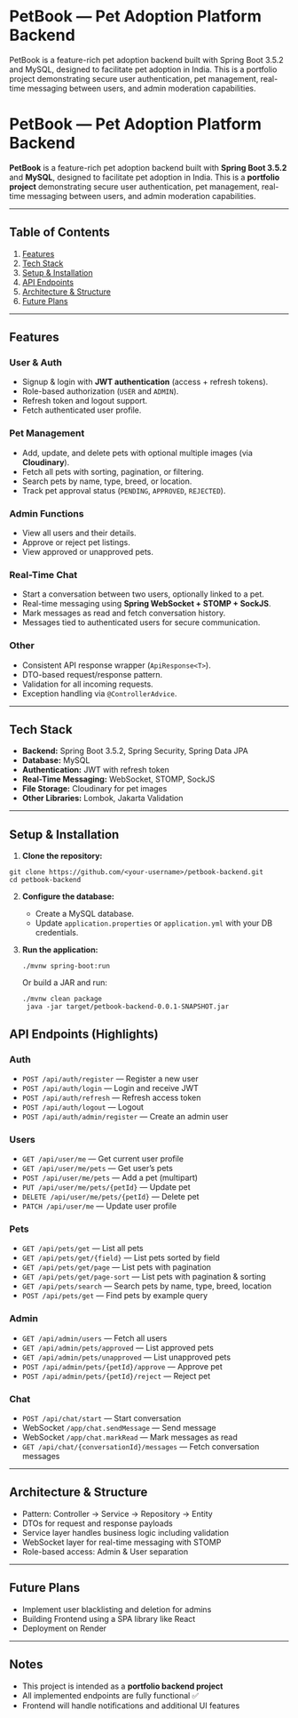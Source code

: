 
# PetBook — Pet Adoption Platform Backend

PetBook is a feature-rich pet adoption backend built with Spring Boot 3.5.2 and MySQL, designed to facilitate pet adoption in India. This is a portfolio project demonstrating secure user authentication, pet management, real-time messaging between users, and admin moderation capabilities.



# PetBook — Pet Adoption Platform Backend

**PetBook** is a feature-rich pet adoption backend built with **Spring Boot 3.5.2** and **MySQL**, designed to facilitate pet adoption in India. This is a **portfolio project** demonstrating secure user authentication, pet management, real-time messaging between users, and admin moderation capabilities.  

---

## Table of Contents
1. [Features](#features)  
2. [Tech Stack](#tech-stack)  
3. [Setup & Installation](#setup--installation)  
4. [API Endpoints](#api-endpoints)  
5. [Architecture & Structure](#architecture--structure)  
6. [Future Plans](#future-plans)  

---

## Features

### **User & Auth**
- Signup & login with **JWT authentication** (access + refresh tokens).  
- Role-based authorization (`USER` and `ADMIN`).  
- Refresh token and logout support.  
- Fetch authenticated user profile.  

### **Pet Management**
- Add, update, and delete pets with optional multiple images (via **Cloudinary**).  
- Fetch all pets with sorting, pagination, or filtering.  
- Search pets by name, type, breed, or location.  
- Track pet approval status (`PENDING`, `APPROVED`, `REJECTED`).  

### **Admin Functions**
- View all users and their details.  
- Approve or reject pet listings.  
- View approved or unapproved pets.  

### **Real-Time Chat**
- Start a conversation between two users, optionally linked to a pet.  
- Real-time messaging using **Spring WebSocket + STOMP + SockJS**.  
- Mark messages as read and fetch conversation history.  
- Messages tied to authenticated users for secure communication.  

### **Other**
- Consistent API response wrapper (`ApiResponse<T>`).  
- DTO-based request/response pattern.  
- Validation for all incoming requests.  
- Exception handling via `@ControllerAdvice`.  

---

## Tech Stack
- **Backend:** Spring Boot 3.5.2, Spring Security, Spring Data JPA  
- **Database:** MySQL  
- **Authentication:** JWT with refresh token  
- **Real-Time Messaging:** WebSocket, STOMP, SockJS  
- **File Storage:** Cloudinary for pet images  
- **Other Libraries:** Lombok, Jakarta Validation  

---

## Setup & Installation

1. **Clone the repository:**
```
git clone https://github.com/<your-username>/petbook-backend.git
cd petbook-backend
```

2. **Configure the database:**

   - Create a MySQL database.
   - Update `application.properties` or `application.yml` with your DB credentials.

3. **Run the application:**

   ```
   ./mvnw spring-boot:run
   ```
   Or build a JAR and run:
   ``` 
   ./mvnw clean package
    java -jar target/petbook-backend-0.0.1-SNAPSHOT.jar
    ```
## API Endpoints (Highlights)

### Auth
- `POST /api/auth/register` — Register a new user  
- `POST /api/auth/login` — Login and receive JWT  
- `POST /api/auth/refresh` — Refresh access token  
- `POST /api/auth/logout` — Logout  
- `POST /api/auth/admin/register` — Create an admin user  

### Users
- `GET /api/user/me` — Get current user profile  
- `GET /api/user/me/pets` — Get user’s pets  
- `POST /api/user/me/pets` — Add a pet (multipart)  
- `PUT /api/user/me/pets/{petId}` — Update pet  
- `DELETE /api/user/me/pets/{petId}` — Delete pet  
- `PATCH /api/user/me` — Update user profile  

### Pets
- `GET /api/pets/get` — List all pets  
- `GET /api/pets/get/{field}` — List pets sorted by field  
- `GET /api/pets/get/page` — List pets with pagination  
- `GET /api/pets/get/page-sort` — List pets with pagination & sorting  
- `GET /api/pets/search` — Search pets by name, type, breed, location  
- `POST /api/pets/get` — Find pets by example query  

### Admin
- `GET /api/admin/users` — Fetch all users  
- `GET /api/admin/pets/approved` — List approved pets  
- `GET /api/admin/pets/unapproved` — List unapproved pets  
- `POST /api/admin/pets/{petId}/approve` — Approve pet  
- `POST /api/admin/pets/{petId}/reject` — Reject pet  

### Chat
- `POST /api/chat/start` — Start conversation  
- WebSocket `/app/chat.sendMessage` — Send message  
- WebSocket `/app/chat.markRead` — Mark messages as read  
- `GET /api/chat/{conversationId}/messages` — Fetch conversation messages  

---

## Architecture & Structure
- Pattern: Controller → Service → Repository → Entity  
- DTOs for request and response payloads  
- Service layer handles business logic including validation  
- WebSocket layer for real-time messaging with STOMP  
- Role-based access: Admin & User separation  

---

## Future Plans
- Implement user blacklisting and deletion for admins  
- Building Frontend using a SPA library like React
- Deployment on Render

---

## Notes
- This project is intended as a **portfolio backend project**  
- All implemented endpoints are fully functional ✅  
- Frontend will handle notifications and additional UI features  





